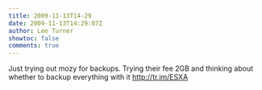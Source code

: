 ```yaml
---
title: 2009-11-13T14-29
date: 2009-11-13T14:29:07Z
author: Lee Turner
showtoc: false
comments: true
---
```


Just trying out mozy for backups. Trying their fee 2GB and thinking about whether to backup everything with it http://tr.im/ESXA

